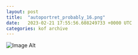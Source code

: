 ```yaml
---
layout:	post
title:	"autoportret_probably_16.png"
date:	2023-02-21 17:55:56.608249733 +0000 UTC
categories:	kof archive
---
```


![Image Alt](https://k0f.github.io/assets/autoportret_probably_16.png)